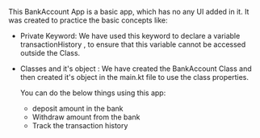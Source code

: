 This BankAccount App is a basic app, which has no any UI added in it. It was created to practice the basic concepts like:
* Private Keyword: We have used this keyword to declare a variable transactionHistory , to ensure that this variable cannot be accessed outside the Class.
* Classes and it's object : We have created the BankAccount Class and then created it's object in the main.kt file to use the class properties.

  You can do the below things using this app:
  * deposit amount in the bank
  * Withdraw amount from the bank
  * Track the transaction history
    

